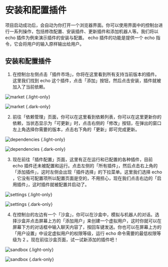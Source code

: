 # 安装和配置插件

项目启动成功后，会自动为你打开一个浏览器界面。你可以使用界面中的控制台进行一系列操作，包括修改配置、安装插件、更新插件和添加机器人等。我们将以 echo 插件为例来演示插件的安装与配置。 echo 插件的功能是提供一个 echo 指令，它会将用户的输入原样输出给用户。

## 安装和配置插件

1. 在控制台左侧点击「插件市场」，你将在这里看到所有支持当前版本的插件。这里我们找到 echo 这个插件，点击「添加」按钮，然后点击安装，插件就被加入了当前依赖。

![market](/console/market_light.webp) {.light-only}

![market](/console/marke_dark.webp) {.dark-only}

2. 前往「依赖管理」页面，你可以在这里看到依赖列表，你可以在这里更新你的依赖，当状态显示为「可更新」时，点击右侧的「修改」按钮，在弹出的窗口左上角选择你需要的版本，点击右下角的「更新」即可完成更新。

![dependencies](/console/dependencies_light.webp) {.light-only}

![dependencies](/console/dependencies_dark.webp) {.dark-only}

3. 现在前往「插件配置」页面，这里有正在运行和已配置的各种插件，目前 echo 插件还未被配置和运行。点击左侧的「所有插件」，然后点击右上角的「添加插件」，这时左侧会出现「插件选择」的下拉菜单。这里我们选择 echo ，它没有可配置项所以配置页面是空的，不用担心，现在我们点击右边的「启用插件」，这时插件就被配置并启动了。

![settings](/console/settings_light.webp) {.light-only}

![settings](/console/settings_dark.webp) {.dark-only}

4. 在控制台的左边有一个「沙盒」，你可以在沙盒中，模拟与机器人的对话。选择沙盒并点击屏幕上方的「添加用户」来创建一个虚拟用户，这时你就可以在屏幕下方的对话框中输入聊天内容了，按回车键发送。你也可以在屏幕上方的「用户设置」中设定虚拟用户的权限等级，运行 echo 命令需要的最低权限等级为 2 。现在前往沙盒页面，试一试新添加的插件吧！

![sandbox](/console/sandbox_light.webp) {.light-only}

![sandbox](/console/sandbox_dark.webp) {.dark-only}
